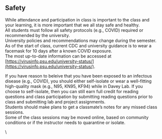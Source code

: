 
## Safety
While attendance and participation in class is important to the class and your learning, it is more important that we all stay safe and healthy.  
All students must follow all safety protocols (e.g., COVID) required or recommended by the university.  
University policies and recommendations may change during the semester.  
As of the start of class, current CDC and university guidance is to wear a facemask for 10 days after a known COVID exposure.   
The most up-to-date information can be accessed at [https://virusinfo.psu.edu/university-status/](https://virusinfo.psu.edu/university-status/).

If you have reason to beleive that you have been exposed to an infectous disease (e.g., COVID), you should either self-isolate or wear a well-fitting high-quality mask (e.g., N95, KN95, KF94) while in Davey Lab.  If you choose to self-isolate, then you can still earn full credit for reading questions and class participation by submitting reading questions prior to class and submitting lab and project assignments.  
Students should make plans to get a classmate’s notes for any missed class sessions.  
Some of the class sessions may be moved online, based on community conditions or if the instructor needs to quarantine or isolate.  

\\
